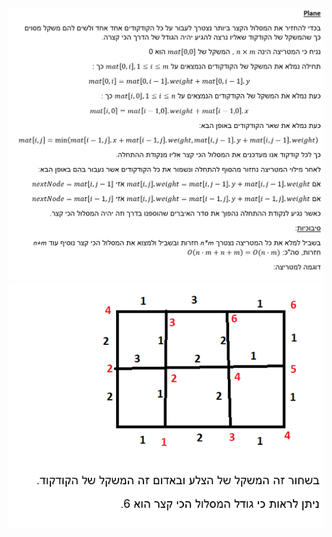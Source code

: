 ![alt text](https://github.com/itay-rafee/Algorithm_1/blob/main/src/images/plane1.PNG)
<br />
![alt text](https://github.com/itay-rafee/Algorithm_1/blob/main/src/images/plane2.PNG)
